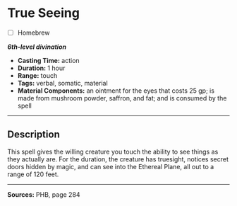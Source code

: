 # True Seeing
- [ ] Homebrew

***6th-level divination***
- **Casting Time:** action
- **Duration:** 1 hour
- **Range:** touch
- **Tags:** verbal, somatic, material
- **Material Components:** an ointment for the eyes that costs 25 gp; is made from mushroom powder, saffron, and fat; and is consumed by the spell

---

## Description
This spell gives the willing creature you touch the ability to see things as they actually are.
For the duration, the creature has truesight, notices secret doors hidden by magic, and can see into the Ethereal Plane, all out to a range of 120 feet.

---

**Sources:** PHB, page 284
